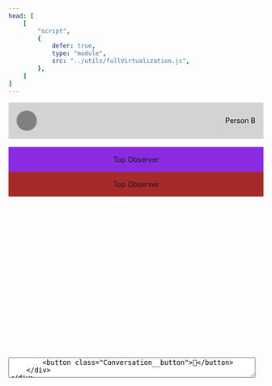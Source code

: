 ```yaml
---
head: [
    [
        "script",
        {
            defer: true,
            type: "module",
            src: "../utils/fullVirtualization.js",
        },
    ]
]
---
```


<!-- markdownlint-disable MD007 MD010 MD013 MD024 MD028 MD033 MD041 -->

<style>
.BottomObserver {
    align-items: center;
    background-color: brown;
    display: flex;
    justify-content: center;
    padding: 1rem 0;
    width: 100%;
}

.TopObserver {
    align-items: center;
    background-color: blueviolet;
    display: flex;
    justify-content: center;
    padding: 1rem 0;
    width: 100%;
}

.Conversation {
    display: flex;
    flex-direction: column;
}

.Conversation__avatar {
    background-color: grey;
    border-radius: 50%;
    height: 40px;
    width: 40px;
}

.Conversation__button {
    background-color: green;
    font-size: 24px;
    height: 40px;
    padding: 0 1rem;
}

.Conversation__contact {
    color: black;
}

.Conversation__header {
    align-items: center;
    background-color: lightgrey;
    display: flex;
    justify-content: space-between;
    padding: 1rem;
}

.Conversation__inputs {
    align-items: center;
    display: flex;
}

ul.Conversation__messages {
    background-color: lightgrey;
    margin: 0;
    padding: 0;
}

.Conversation__textarea {
    flex-grow: 1;
    height: 40px;
    margin-right: 1rem;
}

.Conversation__textarea::placeholder {
    margin-left: 1rem;
}

.Conversation__viewport {
    contain: layout;
    height: 400px;
    margin: 1rem 0;
    overflow-y: auto;
    position: relative;
}

.Message {
    align-items: center;
    background-color: lightgrey;
    display: flex;
    margin-bottom: 1rem;
    padding: 1rem;
}

.Message:last-child {
    margin-bottom: 0;
}

.Message__avatar {
    background-color: grey;
    border-radius: 50%;
    height: 40px;
    margin-right: 1rem;
    min-width: 40px;
}

.Message__author {
    color: black;
    flex-basis: 150px;
    margin-right: 1rem
}

.Message__content {
    color: black;
    flex-grow: 1;
    text-align: right;
}
</style>

<div class="Conversation">
    <div class="Conversation__header">
        <div class="Conversation__avatar"></div>
        <label class="Conversation__contact">Person B</label>
    </div>
    <div class="Conversation__viewport">
        <div class="TopObserver">
            <label>Top Observer</label>
        </div>
        <ul class="Conversation__messages"></ul>
        <div class="BottomObserver">
            <label>Top Observer</label>
        </div>
    </div>
    <div class="Conversation__inputs">
        <textarea
            class="Conversation__textarea"
            cols="1"
            placeholder="Send a message..."
            rows="1"
        />
        <button class="Conversation__button">📨</button>
    </div>
</div>
